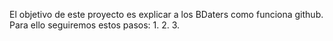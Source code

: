 El objetivo de este proyecto es explicar a los BDaters como funciona github.
Para ello seguiremos estos pasos:
1.
2.
3.

